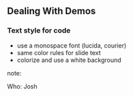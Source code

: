 ## Dealing With Demos

### Text style for code

* use a monospace font (lucida, courier)
* same color rules for slide text
* colorize and use a white background

note:

Who: Josh
